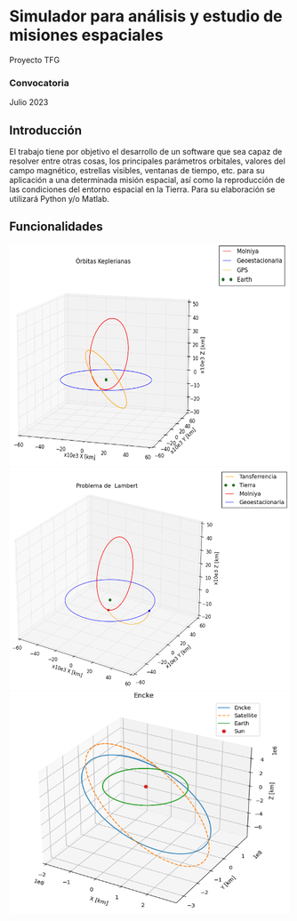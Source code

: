 # Simulador para análisis y estudio de misiones espaciales
Proyecto TFG 

### Convocatoria 
Julio 2023

## Introducción
El trabajo tiene por objetivo el desarrollo de un software que sea capaz de
resolver entre otras cosas, los principales parámetros orbitales, valores del campo
magnético, estrellas visibles, ventanas de tiempo, etc. para su aplicación a una determinada
misión espacial, así como la reproducción de las condiciones del entorno espacial en la
Tierra. Para su elaboración se utilizará Python y/o Matlab.

## Funcionalidades

<img src="docs/images/orbitas.png" width="600" height="400">

<img src="docs/images/Lambert.png" width="600" height="400">

<img src="docs/images/pert.png" width="600" height="400">
